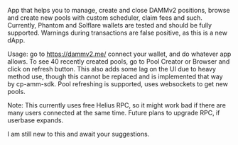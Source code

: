 App that helps you to manage, create and close DAMMv2 positions, browse and create new pools with custom scheduler, claim fees and such.
Currently, Phantom and Solflare wallets are tested and should be fully supported. Warnings during transactions are false positive, as this is a new dApp.

Usage: go to https://dammv2.me/ connect your wallet, and do whatever app allows.
To see 40 recently created pools, go to Pool Creator or Browser and click on refresh button. This also adds some lag on the UI due to heavy method use, though this cannot be replaced and is implemented that way by cp-amm-sdk.
Pool refreshing is supported, uses websockets to get new pools.

Note: This currently uses free Helius RPC, so it might work bad if there are many users connected at the same time. Future plans to upgrade RPC, if userbase expands.

I am still new to this and await your suggestions.
